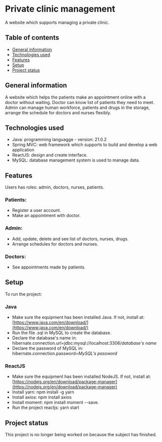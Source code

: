 # Private clinic management
A website which supports managing a private clinic.
## Table of contents
* [General information](#general-information)
* [Technologies used](#technologies-used)
* [Features](#features)
* [Setup](#Setup)
* [Project status](#project-status)
## General information
A website which helps the patients make an appointment online with a doctor without waiting. Doctor can know list of patients they need to meet. Admin can manage human workforce, patients and drugs in the storage, arrange the schedule for doctors and nurses flexibly.
## Technologies used
- Java: programming languagge - version: 21.0.2
- Spring MVC: web framework which supports to build and develop a web application
- ReactJS: design and create interface.
- MySQL: database management system is used to manage data.
## Features
Users has roles: admin, doctors, nurses, patients.
### Patients:
- Register a user account.
- Make an appointment with doctor.
### Admin:
- Add, update, delete and see list of doctors, nurses, drugs.
- Arrange schedules for doctors and nurses.
### Doctors:
- See appointments made by patients.
## Setup
To run the project:
### Java
- Make sure the equipment has been installed Java. If not, install at: [https://www.java.com/en/download/](https://www.java.com/en/download/)
- Run the file .sql in MySQL to create the database.
- Declare the database's name in: hibernate.connection.url=jdbc:mysql://localhost:3306/_database's name_
- Declare the password of MySQL in: hibernate.connection.password=_MySQL's password_
### ReactJS
- Make sure the equipment has been installed NodeJS. If not, install at: [https://nodejs.org/en/download/package-manager](https://nodejs.org/en/download/package-manager)
- Install yarn: npm install -g yarn
- Install axios: npm install axios
- Install moment: npm install moment --save.
- Run the project reactjs: yarn start
## Project status
This project is no longer being worked on because the subject has finished.



